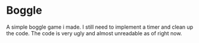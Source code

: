 # Boggle
A simple boggle game i made. I still need to implement a timer and clean up the code. The code is very ugly and almost unreadable as of right now.
